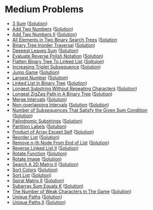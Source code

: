# Medium Problems
- [3 Sum](https://leetcode.com/problems/3sum/) ([Solution](https://github.com/martinock/leetcode-solution/blob/master/medium/3sum.go))
- [Add Two Numbers](https://leetcode.com/problems/add-two-numbers/) ([Solution](https://github.com/martinock/leetcode-solution/blob/master/medium/add-two-numbers.go))
- [Add Two Numbers II](https://leetcode.com/problems/add-two-numbers-ii/) ([Solution](https://github.com/martinock/leetcode-solution/blob/master/medium/add-two-numbers-ii.cpp))
- [All Elements in Two Binary Search Trees](https://leetcode.com/problems/all-elements-in-two-binary-search-trees/) ([Solution]((https://github.com/martinock/leetcode-solution/blob/master/medium/all-elements-in-two-binary-search-trees.cpp))
- [Binary Tree Inorder Traversal](https://leetcode.com/problems/binary-tree-inorder-traversal/submissions/) ([Solution](https://github.com/martinock/leetcode-solution/blob/master/medium/binary-tree-inorder-traversal.cpp))
- [Deepest Leaves Sum](https://leetcode.com/problems/deepest-leaves-sum/) ([Solution](https://github.com/martinock/leetcode-solution/blob/master/medium/deepest-leaves-sum.cpp))
- [Evaluate Reverse Polish Notation](https://leetcode.com/problems/evaluate-reverse-polish-notation/) ([Solution](https://github.com/martinock/leetcode-solution/blob/master/medium/evaluate-reverse-polish-notation.cpp))
- [Flatten Binary Tree To Linked List](https://leetcode.com/problems/flatten-binary-tree-to-linked-list/) ([Soltuion](https://github.com/martinock/leetcode-solution/blob/master/medium/flatten-binary-tree-to-linked-list.cpp))
- [Increasing Triplet Subsequence](https://leetcode.com/problems/increasing-triplet-subsequence/) ([Solution](https://github.com/martinock/leetcode-solution/blob/master/medium/increasing-triplet-subsequence.go))
- [Jump Game](https://leetcode.com/problems/jump-game/) ([Solution](https://github.com/martinock/leetcode-solution/blob/master/medium/jump-game.cpp))
- [Largest Number](https://leetcode.com/problems/largest-number/) ([Solution](https://github.com/martinock/leetcode-solution/blob/master/medium/largest-number.go))
- [Linked List In Binary Tree](https://leetcode.com/problems/linked-list-in-binary-tree/) ([Solution](https://github.com/martinock/leetcode-solution/blob/master/medium/linked-list-in-binary-tree.cpp))
- [Longest Substring Without Repeating Characters](https://leetcode.com/problems/longest-substring-without-repeating-characters/) ([Solution](https://github.com/martinock/leetcode-solution/blob/master/medium/longest-substring-without-repeating.go))
- [Longest ZigZag Path in A Binary Tree](https://leetcode.com/problems/longest-zigzag-path-in-a-binary-tree/) ([Solution](https://github.com/martinock/leetcode-solution/blob/master/medium/longest-zigzag-path-in-a-binary-tree.cpp))
- [Merge Intervals](https://leetcode.com/problems/merge-intervals/) ([Solution](https://github.com/martinock/leetcode-solution/blob/master/medium/merge-intervals.go))
- [Non-overlapping Intervals](https://leetcode.com/problems/non-overlapping-intervals/) ([Solution](https://leetcode.com/problems/merge-intervals/) ([Solution](https://github.com/martinock/leetcode-solution/blob/master/medium/non-overlapping-intervals.go))
- [Number of Subsequences That Satisfy the Given Sum Condition](https://leetcode.com/problems/number-of-subsequences-that-satisfy-the-given-sum-condition/) ([Solution](https://github.com/martinock/leetcode-solution/blob/master/medium/number-of-subsequences-that-satisfy-the-given-sum-condition.cpp))
- [Palindromic Substrings](https://leetcode.com/problems/palindromic-substrings/) ([Solution](https://github.com/martinock/leetcode-solution/blob/master/medium/palindromic-substrings.cpp))
- [Partition Labels](https://leetcode.com/problems/partition-labels/) ([Solution](https://github.com/martinock/leetcode-solution/blob/master/medium/partition-labels.go))
- [Product of Array Except Self](https://leetcode.com/problems/product-of-array-except-self/) ([Solution](https://github.com/martinock/leetcode-solution/blob/master/medium/product-of-array-except-self.go))
- [Reorder List](https://leetcode.com/problems/reorder-list/) ([Solution](https://github.com/martinock/leetcode-solution/blob/master/medium/reorder-list.cpp))
- [Remove n-th Node From End of List](https://leetcode.com/problems/remove-nth-node-from-end-of-list/) ([Solution](https://github.com/martinock/leetcode-solution/blob/master/medium/remove-nth-node-from-end-of-list.cpp))
- [Reverse Linked List II](https://leetcode.com/problems/reverse-linked-list-ii/) ([Solution](https://github.com/martinock/leetcode-solution/blob/master/medium/reverse-linked-list-ii.cpp))
- [Rotate Function](https://leetcode.com/problems/rotate-function/) ([Solution](https://github.com/martinock/leetcode-solution/blob/master/medium/rotate-function.cpp))
- [Rotate Image](https://leetcode.com/problems/rotate-image/) ([Solution](https://github.com/martinock/leetcode-solution/blob/master/medium/rotate-image.go))
- [Search A 2D Matrix II](https://leetcode.com/problems/search-a-2d-matrix-ii/) ([Solution](https://github.com/martinock/leetcode-solution/blob/master/medium/search-a-2d-matrix-ii.go))
- [Sort Colors](https://leetcode.com/problems/sort-colors/) ([Solution](https://github.com/martinock/leetcode-solution/blob/master/medium/sort-colors.cpp))
- [Sort List](https://leetcode.com/problems/sort-list/) ([Solution](https://github.com/martinock/leetcode-solution/blob/master/medium/sort-list.cpp))
- [Spiral Matrix II](https://leetcode.com/problems/spiral-matrix-ii/) ([Solution](https://github.com/martinock/leetcode-solution/blob/master/medium/spiral-matrix-ii.go))
- [Subarray Sum Equals K](https://leetcode.com/problems/subarray-sum-equals-k/) ([Solution](https://github.com/martinock/leetcode-solution/blob/master/medium/subarray-sum-equals-k.go))
- [The Number of Weak Characters in The Game](https://leetcode.com/problems/the-number-of-weak-characters-in-the-game/) ([Solution](https://github.com/martinock/leetcode-solution/blob/master/medium/the-number-of-weak-characters-in-the-game))
- [Unique Paths](https://leetcode.com/problems/unique-paths/) ([Solution](https://github.com/martinock/leetcode-solution/blob/master/medium/unique-paths.cpp))
- [Unique Paths II](https://leetcode.com/problems/unique-paths-ii/) ([Solution](https://github.com/martinock/leetcode-solution/blob/master/medium/unique-paths-ii.cpp))